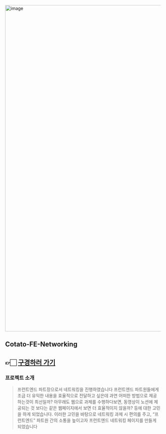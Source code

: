 <img width="1055" alt="image" src="https://github.com/Cllaude99/Cotato-FE-Networking/assets/96279437/8d087e7a-fc22-49ae-bb93-e171ec9e3486">

## Cotato-FE-Networking

## 👉🏻 [구경하러 가기](https://cotato-fe-networking-kimtaeyoons-projects.vercel.app/)

### 프로젝트 소개
> 프런트엔드 파트장으로서 네트워킹을 진행하였습니다
> 프런트엔드 파트원들에게 조금 더 유익한 내용을 효율적으로 전달하고 싶은데 과연 어떠한 방법으로 제공하는것이 최선일까? 
아무래도 웹으로 과제를 수행하다보면, 동영상이 노션에 제공되는 것 보다는 같은 웹페이지에서 보면 더 효율적이지 않을까?
등에 대한 고민을 하게 되었습니다.
이러한 고민을 바탕으로 네트워킹 과제 시 편의를 주고,  “프런트엔드” 파트원 간의 소통을 높이고자
프런트엔드 네트워킹 페이지를 만들게 되었습니다
